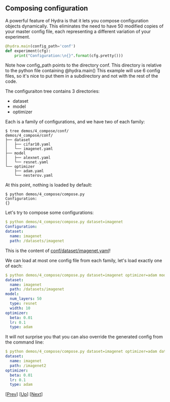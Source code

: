 ## Composing configuration

A powerful feature of Hydra is that it lets you compose configuration objects dynamically.
This eliminates the need to have 50 modified copies of your master config file, each representing a different variation of your
experiment.

```python
@hydra.main(config_path='conf')
def experiment(cfg):
    print("Configuration:\n{}".format(cfg.pretty()))
```

Note how config_path points to the directory conf. This directory is relative to the python file containing @hydra.main()
This example will use 6 config files, so it's nice to put them in a subdirectory and not with the rest of the code.

The configuraiton tree contains 3 directories:
 - dataset
 - model
 - optimizer

Each is a family of configurations, and we have two of each family:

```text
$ tree demos/4_compose/conf/
demos/4_compose/conf/
├── dataset
│   ├── cifar10.yaml
│   └── imagenet.yaml
├── model
│   ├── alexnet.yaml
│   └── resnet.yaml
└── optimizer
    ├── adam.yaml
    └── nesterov.yaml
```
 
At this point, nothing is loaded by default:
```text
$ python demos/4_compose/compose.py
Configuration:
{}
```

Let's try to compose some configurations:
```yaml
$ python demos/4_compose/compose.py dataset=imagenet
Configuration:
dataset:
  name: imagenet
  path: /datasets/imagenet
```
This is the content of [conf/dataset/imagenet.yaml](conf/dataset/imagenet.yaml)!

We can load at most one config file from each family, let's load exactly one of each:
```yaml
$ python demos/4_compose/compose.py dataset=imagenet optimizer=adam model=resnet
dataset:
  name: imagenet
  path: /datasets/imagenet
model:
  num_layers: 50
  type: resnet
  width: 10
optimizer:
  beta: 0.01
  lr: 0.1
  type: adam
```

It will not surprise you that you can also override the generated config from the command line:
```yaml
$ python demos/4_compose/compose.py dataset=imagenet optimizer=adam dataset.path=/imagenet2
dataset:
  name: imagenet
  path: /imagenet2
optimizer:
  beta: 0.01
  lr: 0.1
  type: adam
```

[[Prev](../3_config_file)] [[Up](../README.md)] [[Next](../5_defaults)]
